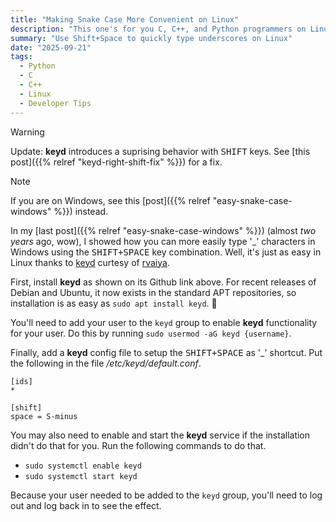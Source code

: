```yaml
---
title: "Making Snake Case More Convenient on Linux"
description: "This one's for you C, C++, and Python programmers on Linux"
summary: "Use Shift+Space to quickly type underscores on Linux"
date: "2025-09-21"
tags:
  - Python
  - C
  - C++
  - Linux
  - Developer Tips
---
```


> [!WARNING]
> Update: **keyd** introduces a suprising behavior with <kbd>SHIFT</kbd> keys. See [this post]({{% relref "keyd-right-shift-fix" %}}) for a fix.

> [!NOTE]
> If you are on Windows, see this [post]({{% relref "easy-snake-case-windows" %}}) instead.

In my [last post]({{% relref "easy-snake-case-windows" %}}) (almost *two years* ago, wow), I showed how you can more easily type '_' characters in Windows using the <kbd><kbd>SHIFT</kbd>+<kbd>SPACE</kbd></kbd> key combination. Well, it's just as easy in Linux thanks to [keyd](https://github.com/rvaiya/keyd) curtesy of [rvaiya](https://github.com/rvaiya).

First, install **keyd** as shown on its Github link above. For recent releases of Debian and Ubuntu, it now exists in the standard APT repositories, so installation is as easy as `sudo apt install keyd`. :partying_face:

You'll need to add your user to the `keyd` group to enable **keyd** functionality for your user. Do this by running `sudo usermod -aG keyd {username}`.

Finally, add a **keyd** config file to setup the <kbd><kbd>SHIFT</kbd>+<kbd>SPACE</kbd></kbd> as '_' shortcut. Put the following in the file */etc/keyd/default.conf*.

```
[ids]
*

[shift]
space = S-minus
```

You may also need to enable and start the **keyd** service if the installation didn't do that for you. Run the following commands to do that.

* `sudo systemctl enable keyd`
* `sudo systemctl start keyd`

Because your user needed to be added to the `keyd` group, you'll need to log out and log back in to see the effect.

